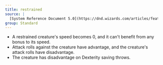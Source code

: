 ```yaml
---
title: restrained
source: |
  [System Reference Document 5.0](https://dnd.wizards.com/articles/features/systems-reference-document-srd)
group: Standard
---
```


* A restrained creature's speed becomes 0, and it can't benefit from any bonus to its speed.
* Attack rolls against the creature have advantage, and the creature's attack rolls have disadvantage.
* The creature has disadvantage on Dexterity saving throws.
